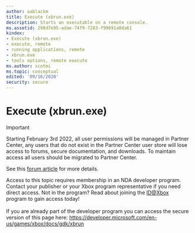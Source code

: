 ```yaml
---
author: aablackm
title: Execute (xbrun.exe)
description: Starts an executable on a remote console.
ms.assetid: 298d7e95-adae-74f9-7283-f99691a0da61
kindex:
- Execute (xbrun.exe)
- execute, remote
- running applications, remote
- xbrun.exe
- tools options, remote execute
ms.author: scotmi
ms.topic: conceptual
edited: '09/16/2020'
security: secure
---
```


# Execute (xbrun.exe)
> [!IMPORTANT]
> Starting February 3rd 2022, all user permissions will be managed in Partner Center, any users that do not exist in the Partner Center user store will lose access to forums, secure documentation, and downloads. To maintain access all users should be migrated to Partner Center. <p></p>See this <a href="https://forums.xboxlive.com/articles/132187/breaking-change-user-access-for-forums-secure-docu.html">forum article</a> for more details.  

 Access to this topic requires membership in an NDA developer program. Contact your publisher or your Xbox program representative if you need direct access. Not in the program? Read about joining the <a href="https://www.xbox.com/Developers/id">ID@Xbox</a> program to gain access today!  <br/><br/>If you are already part of the developer program you can access the secure version of this page here: <a target="_blank" href="https://developer.microsoft.com/en-us/games/xbox/docs/gdk/xbrun">https://developer.microsoft.com/en-us/games/xbox/docs/gdk/xbrun</a>